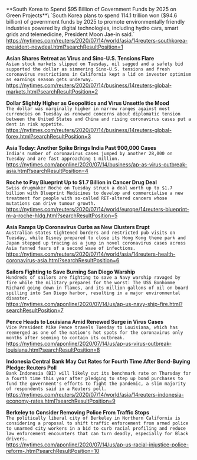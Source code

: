 **South Korea to Spend $95 Billion of Government Funds by 2025 on Green Projects**\
`South Korea plans to spend 114.1 trillion won ($94.6 billion) of government funds by 2025 to promote environmentally friendly industries powered by digital technologies, including hydro cars, smart grids and telemedicine, President Moon Jae-in said.`\
https://nytimes.com/reuters/2020/07/14/world/asia/14reuters-southkorea-president-newdeal.html?searchResultPosition=1

**Asian Shares Retreat as Virus and Sino-U.S. Tensions Flare**\
`Asian stock markets slipped on Tuesday, oil sagged and a safety bid supported the dollar as simmering Sino-U.S. tensions and fresh coronavirus restrictions in California kept a lid on investor optimism as earnings season gets underway.`\
https://nytimes.com/reuters/2020/07/14/business/14reuters-global-markets.html?searchResultPosition=2

**Dollar Slightly Higher as Geopolitics and Virus Unsettle the Mood**\
`The dollar was marginally higher in narrow ranges against most currencies on Tuesday as renewed concerns about diplomatic tension between the United States and China and rising coronavirus cases put a dent in risk appetite. `\
https://nytimes.com/reuters/2020/07/14/business/14reuters-global-forex.html?searchResultPosition=3

**Asia Today: Another Spike Brings India Past 900,000 Cases**\
`India's number of coronavirus cases jumped by another 28,000 on Tuesday and are fast approaching 1 million.`\
https://nytimes.com/aponline/2020/07/14/business/ap-as-virus-outbreak-asia.html?searchResultPosition=4

**Roche to Pay Blueprint Up to $1.7 Billion in Cancer Drug Deal**\
`Swiss drugmaker Roche on Tuesday struck a deal worth up to $1.7 billion with Blueprint Medicines to develop and commercialise a new treatment for people with so-called RET-altered cancers whose mutations can drive tumour growth. `\
https://nytimes.com/reuters/2020/07/14/world/europe/14reuters-blueprint-m-a-roche-hldg.html?searchResultPosition=5

**Asia Ramps Up Coronavirus Curbs as New Clusters Erupt**\
`Australian states tightened borders and restricted pub visits on Tuesday, while Disney prepared to close its Hong Kong theme park and Japan stepped up tracing as a jump in novel coronavirus cases across Asia fanned fears of a second wave of infections.`\
https://nytimes.com/reuters/2020/07/14/world/asia/14reuters-health-coronavirus-asia.html?searchResultPosition=6

**Sailors Fighting to Save Burning San Diego Warship**\
`Hundreds of sailors are fighting to save a Navy warship ravaged by fire while the military prepares for the worst: The USS Bonhomme Richard going down in flames, and its million gallons of oil on board spilling into San Diego harbor, resulting in a major environmental disaster. `\
https://nytimes.com/aponline/2020/07/14/us/ap-us-navy-ship-fire.html?searchResultPosition=7

**Pence Heads to Louisiana Amid Renewed Surge in Virus Cases**\
`Vice President Mike Pence travels Tuesday to Louisiana, which has reemerged as one of the nation's hot spots for the coronavirus only months after seeming to contain its outbreak.`\
https://nytimes.com/aponline/2020/07/14/us/ap-us-virus-outbreak-louisiana.html?searchResultPosition=8

**Indonesia Central Bank May Cut Rates for Fourth Time After Bond-Buying Pledge: Reuters Poll**\
`Bank Indonesia (BI) will likely cut its benchmark rate on Thursday for a fourth time this year after pledging to step up bond purchases to fund the government's efforts to fight the pandemic, a slim majority of respondents said in a Reuters poll.`\
https://nytimes.com/reuters/2020/07/14/world/asia/14reuters-indonesia-economy-rates.html?searchResultPosition=9

**Berkeley to Consider Removing Police From Traffic Stops**\
`The politically liberal city of Berkeley in Northern California is considering a proposal to shift traffic enforcement from armed police to unarmed city workers in a bid to curb racial profiling and reduce law enforcement encounters that can turn deadly, especially for Black drivers. `\
https://nytimes.com/aponline/2020/07/14/us/ap-us-racial-injustice-police-reform-.html?searchResultPosition=10

